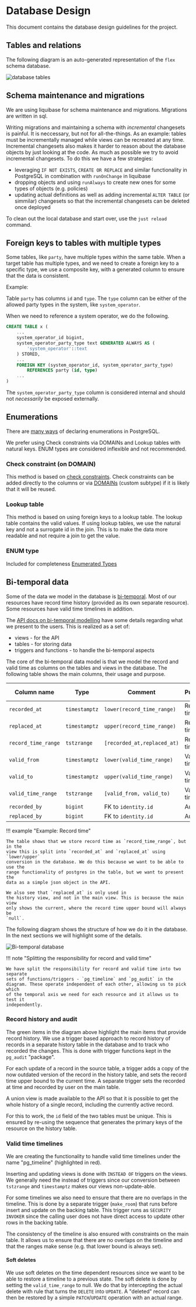 # Database Design

This document contains the database design guidelines for the project.

## Tables and relations

The following diagram is an auto-generated representation of the `flex` schema database.

![database tables](../diagrams/tables.png)

## Schema maintenance and migrations

We are using liquibase for schema maintenance and migrations. Migrations are
written in sql.

Writing migrations and maintaining a schema with _incremental_ changesets is
painful. It is neccessary, but not for all-the-things. As an example: tables
must be incrementally managed while views can be recreated at any time.
Incremental changesets also makes it harder to reason about the database objects
by just looking at the code. As much as possible we try to avoid incremental
changesets. To do this we have a few strategies:

* leveraging `IF NOT EXISTS`, `CREATE OR REPLACE` and similar functionality in
  PostgreSQL in combination with `runOnChange` in liquibase
* dropping objects and using `runAlways` to create new ones for some types of
  objects (e.g. policies)
* updating actual definitions as well as adding incremental `ALTER TABLE` (or
  simmilar) changesets so that the incremental changesets can be deleted once
  deployed

To clean out the local database and start over, use the `just reload` command.

## Foreign keys to tables with multiple types

Some tables, like `party`, have multiple types within the same table. When a
target table has multiple types, and we need to create a foreign key to a
specific type, we use a composite key, with a generated column to ensure that
the data is consistent.

Example:

Table `party` has columns `id` and `type`. The `type` column can be either of
the allowed party types in the system, like `system_operator`.

When we need to reference a system operator, we do the following.

```sql
CREATE TABLE x (
    ...
    system_operator_id bigint,
    system_operator_party_type text GENERATED ALWAYS AS (
        'system_operator'::text
    ) STORED,
    ...
    FOREIGN KEY (system_operator_id, system_operator_party_type)
        REFERENCES party (id, type)
    ...
)
```

The `system_operator_party_type` column is considered internal and should not
_necessarily_ be exposed externally.

## Enumerations

There are
[many ways](https://stackoverflow.com/questions/10923213/postgres-enum-data-type-or-check-constraint)
of declaring enumerations in PostgreSQL.

We prefer using Check constraints via DOMAINs and Lookup tables with natural
keys. ENUM types are considered inflexible and not recommended.

### Check constraint (on DOMAIN)

This method is based on
[check constraints](https://www.postgresql.org/docs/current/ddl-constraints.html#DDL-CONSTRAINTS-CHECK-CONSTRAINTS).
Check constraints can be added directly to the columns or via
[DOMAINs](https://www.postgresql.org/docs/current/sql-createdomain.html) (custom
subtype) if it is likely that it will be reused.

### Lookup table

This method is based on using foreign keys to a lookup table. The lookup table
contains the valid values. If using lookup tables, we use the natural key and
not a surrogate id in the join. This is to make the data more readable and not
require a join to get the value.

### ENUM type

Included for completeness [Enumerated Types](https://www.postgresql.org/docs/current/datatype-enum.html)

## Bi-temporal data

Some of the data we model in the database is
[bi-temporal](../time.md#bi-temporal-data). Most of our resources have record time
history (provided as its own separate resource). Some resources have valid time
timelines in addition.

The
[API docs on bi-temporal modelling](../api-design.md#time-dependent-resources-and-fields)
have some details regarding what we present to the users. This is realized as a
set of:

* views - for the API
* tables - for storing data
* triggers and functions - to handle the bi-temporal aspects

The core of the bi-temporal data model is that we model the record and valid
time as columns on the tables and views in the database. The following table
shows the main columns, their usage and purpose.

| Column name          | Type          | Comment                     | Purpose     | View | History View | Table | History Table |
|----------------------|---------------|-----------------------------|-------------|------|--------------|-------|---------------|
| `recorded_at`        | `timestamptz` | `lower(record_time_range)`  | Record time | Yes  | Yes          | No    | No            |
| `replaced_at`        | `timestamptz` | `upper(record_time_range)`  | Record time | No   | Yes          | No    | No            |
| `record_time_range`  | `tstzrange`   | `[recorded_at,replaced_at)` | Record time | No   | No           | Yes   | Yes           |
| `valid_from`         | `timestamptz` | `lower(valid_time_range)`   | Valid time  | Yes  | Yes          | No    | No            |
| `valid_to`           | `timestamptz` | `upper(valid_time_range)`   | Valid time  | Yes  | Yes          | No    | No            |
| `valid_time_range`   | `tstzrange`   | `[valid_from, valid_to)`    | Valid time  | No   | No           | Yes   | Yes           |
| `recorded_by`        | `bigint`      | FK to `identity.id`         | Audit       | Yes  | Yes          | Yes   | Yes           |
| `replaced_by`        | `bigint`      | FK to `identity.id`         | Audit       | No   | Yes          | No    | Yes           |

!!! example "Example: Record time"

    The table shows that we store record time as `record_time_range`, but in the
    view this is split into `recorded_at` and `replaced_at` using `lower/upper`
    conversion in the database. We do this because we want to be able to use the
    range functionality of postgres in the table, but we want to present the
    data as a simple json object in the API.

    We also see that `replaced_at` is only used in
    the history view, and not in the main view. This is because the main view
    only shows the current, where the record time upper bound will always be
    `null`.

The following diagram shows the structure of how we do it in the database. In
the next sections we will highlight some of the details.

![Bi-temporal database](./diagrams/bi-temporal-db.drawio.png)

!!! note "Splitting the responsibility for record and valid time"

    We have split the responsibility for record and valid time into two separate
    sets of functions/triggers - `pg_timeline` and `pg_audit` in the
    diagram. These operate independent of each other, allowing us to pick which
    of the temporal axis we need for each resource and it allows us to test it
    independently.

### Record history and audit

The green items in the diagram above highlight the main items that provide
record history. We use a trigger based approach to record history of records in
a separate history table in the database and to track who recorded the changes.
This is done with trigger functions kept in the `pg_audit` "package".

For each update of a record in the source table, a trigger adds a copy of the
now outdated version of the record in the history table, and sets the record
time upper bound to the current time. A separate trigger sets the recorded at
time and recorded by user on the main table.

A union view is made available to the API so that it is possible to get the
whole history of a single record, including the currently active record.

For this to work, the `id` field of the two tables must be unique. This is
ensured by re-using the sequence that generates the primary keys of the resource
on the history table.

### Valid time timelines

We are creating the functionality to handle valid time timelines under the name
"pg_timeline" (highlighted in red).

Inserting and updating views is done with `INSTEAD OF` triggers on the views. We
generally need the instead of triggers since our conversion between `tstzrange`
and `timestamptz` makes our views non-update-able.

For some timelines we also need to ensure that there are no overlaps in the
timeline. This is done by a separate trigger (`make_room`) that runs before
insert and update on the backing table. This trigger runs as `SECURITY INVOKER`
since the calling user does not have direct access to update other rows in the
backing table.

The consistency of the timeline is also ensured with constraints on the main
table. It allows us to ensure that there are no overlaps on the timeline and
that the ranges make sense (e.g. that lower bound is always set).

#### Soft deletes

We use soft deletes on the time dependent resources since we want to be able to
restore a timeline to a previous state. The soft delete is done by setting the
`valid_time_range` to null. We do that by intercepting the actual delete with
rule that turns the `DELETE` into `UPDATE`. A "deleted" record can then be
restored by a simple `PATCH`/`UPDATE` operation with an actual range.
